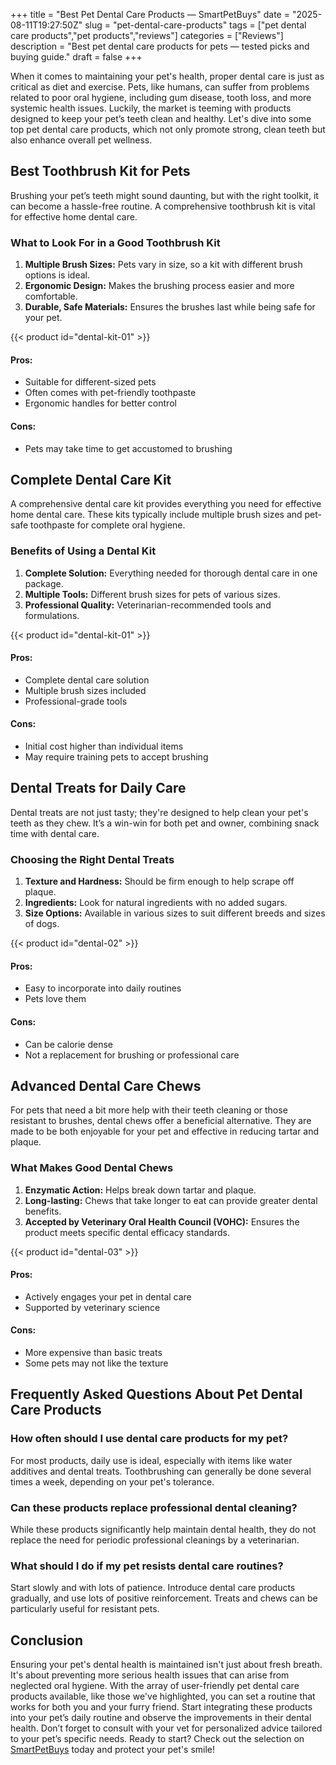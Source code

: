 +++
title = "Best Pet Dental Care Products — SmartPetBuys"
date = "2025-08-11T19:27:50Z"
slug = "pet-dental-care-products"
tags = ["pet dental care products","pet products","reviews"]
categories = ["Reviews"]
description = "Best pet dental care products for pets — tested picks and buying guide."
draft = false
+++

When it comes to maintaining your pet's health, proper dental care is just as critical as diet and exercise. Pets, like humans, can suffer from problems related to poor oral hygiene, including gum disease, tooth loss, and more systemic health issues. Luckily, the market is teeming with products designed to keep your pet’s teeth clean and healthy. Let's dive into some top pet dental care products, which not only promote strong, clean teeth but also enhance overall pet wellness.

## Best Toothbrush Kit for Pets

Brushing your pet’s teeth might sound daunting, but with the right toolkit, it can become a hassle-free routine. A comprehensive toothbrush kit is vital for effective home dental care.

### What to Look For in a Good Toothbrush Kit

1. **Multiple Brush Sizes:** Pets vary in size, so a kit with different brush options is ideal.
2. **Ergonomic Design:** Makes the brushing process easier and more comfortable.
3. **Durable, Safe Materials:** Ensures the brushes last while being safe for your pet.

{{< product id="dental-kit-01" >}}

#### Pros:
- Suitable for different-sized pets
- Often comes with pet-friendly toothpaste
- Ergonomic handles for better control

#### Cons:
- Pets may take time to get accustomed to brushing

## Complete Dental Care Kit

A comprehensive dental care kit provides everything you need for effective home dental care. These kits typically include multiple brush sizes and pet-safe toothpaste for complete oral hygiene.

### Benefits of Using a Dental Kit

1. **Complete Solution:** Everything needed for thorough dental care in one package.
2. **Multiple Tools:** Different brush sizes for pets of various sizes.
3. **Professional Quality:** Veterinarian-recommended tools and formulations.

{{< product id="dental-kit-01" >}}

#### Pros:
- Complete dental care solution
- Multiple brush sizes included
- Professional-grade tools

#### Cons:
- Initial cost higher than individual items
- May require training pets to accept brushing

## Dental Treats for Daily Care

Dental treats are not just tasty; they're designed to help clean your pet's teeth as they chew. It’s a win-win for both pet and owner, combining snack time with dental care.

### Choosing the Right Dental Treats

1. **Texture and Hardness:** Should be firm enough to help scrape off plaque.
2. **Ingredients:** Look for natural ingredients with no added sugars.
3. **Size Options:** Available in various sizes to suit different breeds and sizes of dogs.

{{< product id="dental-02" >}}

#### Pros:
- Easy to incorporate into daily routines
- Pets love them

#### Cons:
- Can be calorie dense
- Not a replacement for brushing or professional care

## Advanced Dental Care Chews

For pets that need a bit more help with their teeth cleaning or those resistant to brushes, dental chews offer a beneficial alternative. They are made to be both enjoyable for your pet and effective in reducing tartar and plaque.

### What Makes Good Dental Chews

1. **Enzymatic Action:** Helps break down tartar and plaque.
2. **Long-lasting:** Chews that take longer to eat can provide greater dental benefits.
3. **Accepted by Veterinary Oral Health Council (VOHC):** Ensures the product meets specific dental efficacy standards.

{{< product id="dental-03" >}}

#### Pros:
- Actively engages your pet in dental care
- Supported by veterinary science

#### Cons:
- More expensive than basic treats
- Some pets may not like the texture

## Frequently Asked Questions About Pet Dental Care Products

### How often should I use dental care products for my pet?
For most products, daily use is ideal, especially with items like water additives and dental treats. Toothbrushing can generally be done several times a week, depending on your pet's tolerance.

### Can these products replace professional dental cleaning?
While these products significantly help maintain dental health, they do not replace the need for periodic professional cleanings by a veterinarian.

### What should I do if my pet resists dental care routines?
Start slowly and with lots of patience. Introduce dental care products gradually, and use lots of positive reinforcement. Treats and chews can be particularly useful for resistant pets.

## Conclusion

Ensuring your pet's dental health is maintained isn't just about fresh breath. It's about preventing more serious health issues that can arise from neglected oral hygiene. With the array of user-friendly pet dental care products available, like those we've highlighted, you can set a routine that works for both you and your furry friend. Start integrating these products into your pet’s daily routine and observe the improvements in their dental health. Don’t forget to consult with your vet for personalized advice tailored to your pet’s specific needs. Ready to start? Check out the selection on [SmartPetBuys](https://www.smartpetbuys.com) today and protect your pet's smile!